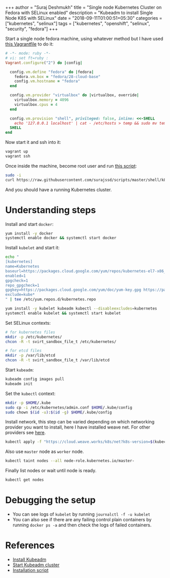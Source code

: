 +++
author = "Suraj Deshmukh"
title = "Single node Kubernetes Cluster on Fedora with SELinux enabled"
description = "Kubeadm to install Single Node K8S with SELinux"
date = "2018-09-11T01:00:51+05:30"
categories = ["kubernetes", "selinux"]
tags = ["kubernetes", "openshift", "selinux", "security", "fedora"]
+++

Start a single node fedora machine, using whatever method but I have used [this Vagrantfile](https://github.com/surajssd/scripts/blob/master/Vagrantfiles/fedora/Vagrantfile) to do it:

```ruby
# -*- mode: ruby -*-
# vi: set ft=ruby :
Vagrant.configure("2") do |config|

  config.vm.define "fedora" do |fedora|
    fedora.vm.box = "fedora/28-cloud-base"
    config.vm.hostname = "fedora"
  end

  config.vm.provider "virtualbox" do |virtualbox, override|
    virtualbox.memory = 4096
    virtualbox.cpus = 4
  end

  config.vm.provision "shell", privileged: false, inline: <<-SHELL
    echo '127.0.0.1 localhost' | cat - /etc/hosts > temp && sudo mv temp /etc/hosts
  SHELL
end
```

Now start it and ssh into it:

```bash
vagrant up
vagrant ssh
```

Once inside the machine, become root user and run [this script](https://github.com/surajssd/scripts/blob/master/shell/k8s-install-single-node/install.sh):

```bash
sudo -i
curl https://raw.githubusercontent.com/surajssd/scripts/master/shell/k8s-install-single-node/install.sh | sh
```

And you should have a running Kubernetes cluster.

# Understanding steps

Install and start `docker`:

```bash 
yum install -y docker
systemctl enable docker && systemctl start docker
```

Install `kubelet` and start it:

```bash
echo "
[kubernetes]
name=Kubernetes
baseurl=https://packages.cloud.google.com/yum/repos/kubernetes-el7-x86_64
enabled=1
gpgcheck=1
repo_gpgcheck=1
gpgkey=https://packages.cloud.google.com/yum/doc/yum-key.gpg https://packages.cloud.google.com/yum/doc/rpm-package-key.gpg
exclude=kube*
" | tee /etc/yum.repos.d/kubernetes.repo

yum install -y kubelet kubeadm kubectl --disableexcludes=kubernetes
systemctl enable kubelet && systemctl start kubelet
```

Set SELinux contexts:

```bash
# for kubernetes files
mkdir -p /etc/kubernetes/
chcon -R -t svirt_sandbox_file_t /etc/kubernetes/

# for etcd files
mkdir -p /var/lib/etcd
chcon -R -t svirt_sandbox_file_t /var/lib/etcd
```

Start `kubeadm`:

```bash
kubeadm config images pull
kubeadm init
```

Set the `kubectl` context:

```bash
mkdir -p $HOME/.kube
sudo cp -i /etc/kubernetes/admin.conf $HOME/.kube/config
sudo chown $(id -u):$(id -g) $HOME/.kube/config
```

Install network, this step can be varied depending on which networking provider you want to install, here I have installed weave net. For other providers see [here](https://kubernetes.io/docs/setup/independent/create-cluster-kubeadm/#pod-network).

```bash 
kubectl apply -f "https://cloud.weave.works/k8s/net?k8s-version=$(kubectl version | base64 | tr -d '\n')"
```

Also use `master` node as `worker` node.

```bash
kubectl taint nodes --all node-role.kubernetes.io/master-
```

Finally list nodes or wait until node is ready.

```bash
kubectl get nodes
```

# Debugging the setup

- You can see logs of `kubelet` by running `journalctl -f -u kubelet`
- You can also see if there are any failing control plain containers by running `docker ps -a` and then check the logs of failed containers.

# References

- [Install Kubeadm](https://kubernetes.io/docs/setup/independent/install-kubeadm/)
- [Start Kubeadm cluster](https://kubernetes.io/docs/setup/independent/create-cluster-kubeadm/)
- [Installation script](https://github.com/surajssd/scripts/blob/master/shell/k8s-install-single-node/install.sh)
